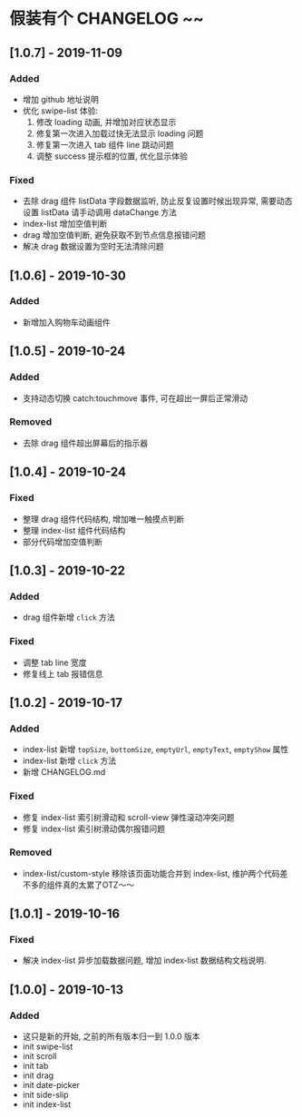 # 假装有个 CHANGELOG ~~

## [1.0.7] - 2019-11-09
### Added
- 增加 github 地址说明
- 优化 swipe-list 体验:
    1. 修改 loading 动画, 并增加对应状态显示
    2. 修复第一次进入加载过快无法显示 loading 问题
    3. 修复第一次进入 tab 组件 line 跳动问题
    4. 调整 success 提示框的位置, 优化显示体验

### Fixed
- 去除 drag 组件 listData 字段数据监听, 防止反复设置时候出现异常, 需要动态设置 listData 请手动调用 dataChange 方法
- index-list 增加空值判断
- drag 增加空值判断, 避免获取不到节点信息报错问题
- 解决 drag 数据设置为空时无法清除问题

## [1.0.6] - 2019-10-30
### Added
- 新增加入购物车动画组件

## [1.0.5] - 2019-10-24
### Added
- 支持动态切换 catch:touchmove 事件, 可在超出一屏后正常滑动

### Removed
- 去除 drag 组件超出屏幕后的指示器

## [1.0.4] - 2019-10-24
### Fixed
- 整理 drag 组件代码结构, 增加唯一触摸点判断
- 整理 index-list 组件代码结构
- 部分代码增加空值判断

## [1.0.3] - 2019-10-22
### Added
- drag 组件新增 `click` 方法

### Fixed
- 调整 tab line 宽度
- 修复线上 tab 报错信息

## [1.0.2] - 2019-10-17
### Added
- index-list 新增 `topSize`, `bottomSize`, `emptyUrl`, `emptyText`, `emptyShow` 属性
- index-list 新增 `click` 方法
- 新增 CHANGELOG.md

### Fixed
- 修复 index-list 索引树滑动和 scroll-view 弹性滚动冲突问题
- 修复 index-list 索引树滑动偶尔报错问题

### Removed
- index-list/custom-style 移除该页面功能合并到 index-list, 维护两个代码差不多的组件真的太累了OTZ～～

## [1.0.1] - 2019-10-16
### Fixed
- 解决 index-list 异步加载数据问题, 增加 index-list 数据结构文档说明.

## [1.0.0] - 2019-10-13
### Added
- 这只是新的开始, 之前的所有版本归一到 1.0.0 版本
- init swipe-list
- init scroll
- init tab
- init drag
- init date-picker
- init side-slip
- init index-list
